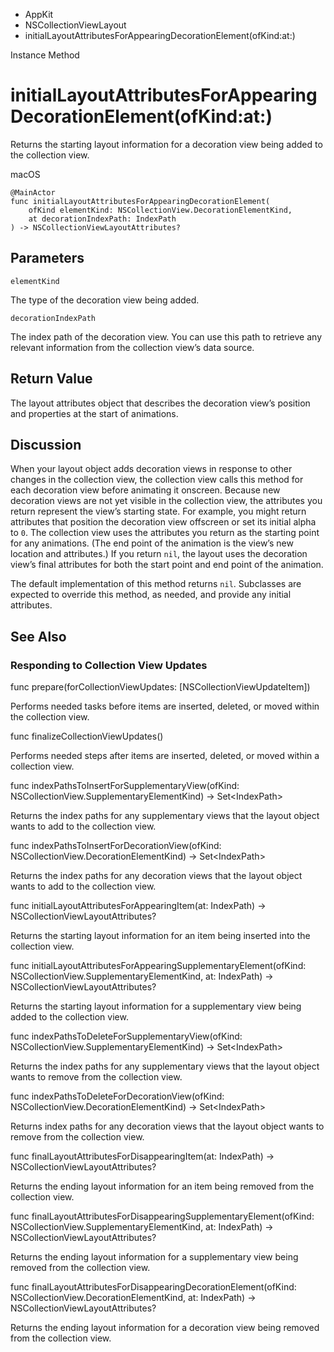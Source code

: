

- AppKit
- NSCollectionViewLayout
-  initialLayoutAttributesForAppearingDecorationElement(ofKind:at:) 

Instance Method

# initialLayoutAttributesForAppearingDecorationElement(ofKind:at:)

Returns the starting layout information for a decoration view being added to the collection view.

macOS

``` source
@MainActor
func initialLayoutAttributesForAppearingDecorationElement(
    ofKind elementKind: NSCollectionView.DecorationElementKind,
    at decorationIndexPath: IndexPath
) -> NSCollectionViewLayoutAttributes?
```

## Parameters 

`elementKind`  

The type of the decoration view being added.

`decorationIndexPath`  

The index path of the decoration view. You can use this path to retrieve any relevant information from the collection view’s data source.

## Return Value

The layout attributes object that describes the decoration view’s position and properties at the start of animations.

## Discussion

When your layout object adds decoration views in response to other changes in the collection view, the collection view calls this method for each decoration view before animating it onscreen. Because new decoration views are not yet visible in the collection view, the attributes you return represent the view’s starting state. For example, you might return attributes that position the decoration view offscreen or set its initial alpha to `0`. The collection view uses the attributes you return as the starting point for any animations. (The end point of the animation is the view’s new location and attributes.) If you return `nil`, the layout uses the decoration view’s final attributes for both the start point and end point of the animation.

The default implementation of this method returns `nil`. Subclasses are expected to override this method, as needed, and provide any initial attributes.

## See Also

### Responding to Collection View Updates

func prepare(forCollectionViewUpdates: [NSCollectionViewUpdateItem])

Performs needed tasks before items are inserted, deleted, or moved within the collection view.

func finalizeCollectionViewUpdates()

Performs needed steps after items are inserted, deleted, or moved within a collection view.

func indexPathsToInsertForSupplementaryView(ofKind: NSCollectionView.SupplementaryElementKind) -> Set&lt;IndexPath>

Returns the index paths for any supplementary views that the layout object wants to add to the collection view.

func indexPathsToInsertForDecorationView(ofKind: NSCollectionView.DecorationElementKind) -> Set&lt;IndexPath>

Returns the index paths for any decoration views that the layout object wants to add to the collection view.

func initialLayoutAttributesForAppearingItem(at: IndexPath) -> NSCollectionViewLayoutAttributes?

Returns the starting layout information for an item being inserted into the collection view.

func initialLayoutAttributesForAppearingSupplementaryElement(ofKind: NSCollectionView.SupplementaryElementKind, at: IndexPath) -> NSCollectionViewLayoutAttributes?

Returns the starting layout information for a supplementary view being added to the collection view.

func indexPathsToDeleteForSupplementaryView(ofKind: NSCollectionView.SupplementaryElementKind) -> Set&lt;IndexPath>

Returns the index paths for any supplementary views that the layout object wants to remove from the collection view.

func indexPathsToDeleteForDecorationView(ofKind: NSCollectionView.DecorationElementKind) -> Set&lt;IndexPath>

Returns index paths for any decoration views that the layout object wants to remove from the collection view.

func finalLayoutAttributesForDisappearingItem(at: IndexPath) -> NSCollectionViewLayoutAttributes?

Returns the ending layout information for an item being removed from the collection view.

func finalLayoutAttributesForDisappearingSupplementaryElement(ofKind: NSCollectionView.SupplementaryElementKind, at: IndexPath) -> NSCollectionViewLayoutAttributes?

Returns the ending layout information for a supplementary view being removed from the collection view.

func finalLayoutAttributesForDisappearingDecorationElement(ofKind: NSCollectionView.DecorationElementKind, at: IndexPath) -> NSCollectionViewLayoutAttributes?

Returns the ending layout information for a decoration view being removed from the collection view.

